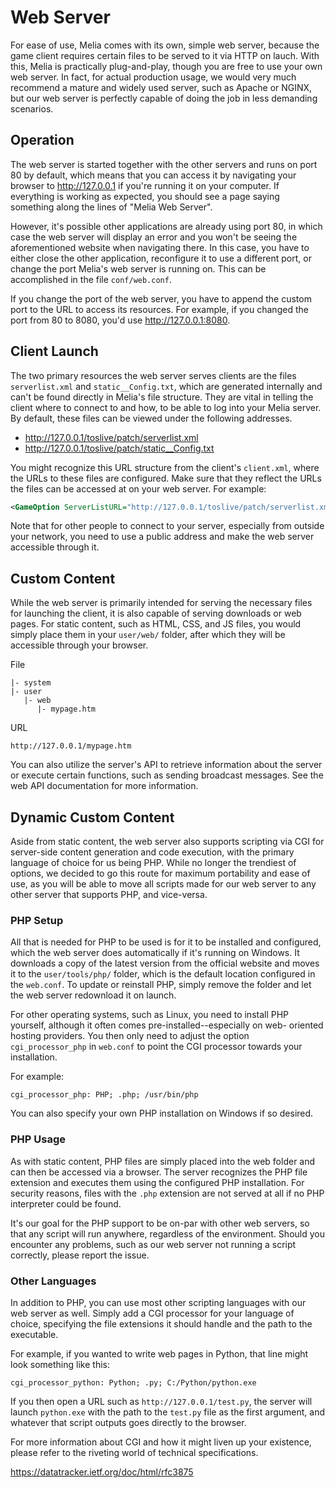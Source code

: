 Web Server
=============================================================================

For ease of use, Melia comes with its own, simple web server, because the
game client requires certain files to be served to it via HTTP on lauch.
With this, Melia is practically plug-and-play, though you are free to
use your own web server. In fact, for actual production usage, we would
very much recommend a mature and widely used server, such as Apache or
NGINX, but our web server is perfectly capable of doing the job in less
demanding scenarios.


Operation
-----------------------------------------------------------------------------

The web server is started together with the other servers and runs on
port 80 by default, which means that you can access it by navigating
your browser to http://127.0.0.1 if you're running it on your computer.
If everything is working as expected, you should see a page saying
something along the lines of "Melia Web Server".

However, it's possible other applications are already using port 80,
in which case the web server will display an error and you won't be
seeing the aforementioned website when navigating there. In this case,
you have to either close the other application, reconfigure it to use
a different port, or change the port Melia's web server is running on.
This can be accomplished in the file `conf/web.conf`.

If you change the port of the web server, you have to append the custom
port to the URL to access its resources. For example, if you changed the
port from 80 to 8080, you'd use http://127.0.0.1:8080.


Client Launch
-----------------------------------------------------------------------------

The two primary resources the web server serves clients are the files
`serverlist.xml` and `static__Config.txt`, which are generated internally
and can't be found directly in Melia's file structure. They are vital in
telling the client where to connect to and how, to be able to log into
your Melia server. By default, these files can be viewed under the following
addresses.

- http://127.0.0.1/toslive/patch/serverlist.xml
- http://127.0.0.1/toslive/patch/static__Config.txt

You might recognize this URL structure from the client's `client.xml`,
where the URLs to these files are configured. Make sure that they reflect
the URLs the files can be accessed at on your web server. For example:

```xml
<GameOption ServerListURL="http://127.0.0.1/toslive/patch/serverlist.xml" StaticConfigURL="http://127.0.0.1/toslive/patch/"
```

Note that for other people to connect to your server, especially from
outside your network, you need to use a public address and make the
web server accessible through it.


Custom Content
-----------------------------------------------------------------------------

While the web server is primarily intended for serving the necessary files
for launching the client, it is also capable of serving downloads or web
pages. For static content, such as HTML, CSS, and JS files, you would
simply place them in your `user/web/` folder, after which they will be
accessible through your browser.

File
```text
|- system
|- user
   |- web
      |- mypage.htm
```

URL
```text
http://127.0.0.1/mypage.htm
```

You can also utilize the server's API to retrieve information about the
server or execute certain functions, such as sending broadcast messages.
See the web API documentation for more information.


Dynamic Custom Content
-----------------------------------------------------------------------------

Aside from static content, the web server also supports scripting via CGI
for server-side content generation and code execution, with the primary
language of choice for us being PHP. While no longer the trendiest of
options, we decided to go this route for maximum portability and ease
of use, as you will be able to move all scripts made for our web server
to any other server that supports PHP, and vice-versa.

### PHP Setup

All that is needed for PHP to be used is for it to be installed and
configured, which the web server does automatically if it's running
on Windows. It downloads a copy of the latest version from the official
website and moves it to the `user/tools/php/` folder, which is the
default location configured in the `web.conf`. To update or reinstall
PHP, simply remove the folder and let the web server redownload it
on launch.

For other operating systems, such as Linux, you need to install PHP
yourself, although it often comes pre-installed--especially on web-
oriented hosting providers. You then only need to adjust the option
`cgi_processor_php` in `web.conf` to point the CGI processor towards
your installation.

For example:
```text
cgi_processor_php: PHP; .php; /usr/bin/php
```

You can also specify your own PHP installation on Windows if so
desired.

### PHP Usage

As with static content, PHP files are simply placed into the web
folder and can then be accessed via a browser. The server recognizes
the PHP file extension and executes them using the configured PHP
installation. For security reasons, files with the `.php` extension
are not served at all if no PHP interpreter could be found.

It's our goal for the PHP support to be on-par with other web servers,
so that any script will run anywhere, regardless of the environment.
Should you encounter any problems, such as our web server not running
a script correctly, please report the issue.

### Other Languages

In addition to PHP, you can use most other scripting languages with
our web server as well. Simply add a CGI processor for your language
of choice, specifying the file extensions it should handle and the
path to the executable.

For example, if you wanted to write web pages in Python, that line
might look something like this:
```text
cgi_processor_python: Python; .py; C:/Python/python.exe
```

If you then open a URL such as `http://127.0.0.1/test.py`, the server
will launch `python.exe` with the path to the `test.py` file as the
first argument, and whatever that script outputs goes directly to
the browser. 

For more information about CGI and how it might liven up your existence,
please refer to the riveting world of technical specifications.

https://datatracker.ietf.org/doc/html/rfc3875
